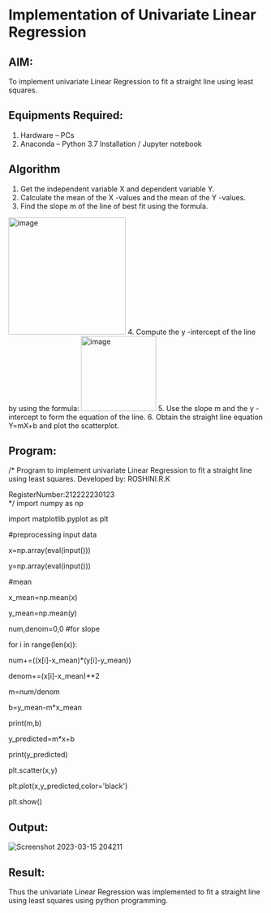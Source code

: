# Implementation of Univariate Linear Regression
## AIM:
To implement univariate Linear Regression to fit a straight line using least squares.

## Equipments Required:
1. Hardware – PCs
2. Anaconda – Python 3.7 Installation / Jupyter notebook

## Algorithm
1. Get the independent variable X and dependent variable Y.
2. Calculate the mean of the X -values and the mean of the Y -values.
3. Find the slope m of the line of best fit using the formula. 
<img width="231" alt="image" src="https://user-images.githubusercontent.com/93026020/192078527-b3b5ee3e-992f-46c4-865b-3b7ce4ac54ad.png">
4. Compute the y -intercept of the line by using the formula:
<img width="148" alt="image" src="https://user-images.githubusercontent.com/93026020/192078545-79d70b90-7e9d-4b85-9f8b-9d7548a4c5a4.png">
5. Use the slope m and the y -intercept to form the equation of the line.
6. Obtain the straight line equation Y=mX+b and plot the scatterplot.

## Program:
/*
Program to implement univariate Linear Regression to fit a straight line using least squares.
Developed by: ROSHINI.R.K

RegisterNumber:212222230123  
*/
import numpy as np

import matplotlib.pyplot as plt

#preprocessing input data

x=np.array(eval(input()))

y=np.array(eval(input()))

#mean

x_mean=np.mean(x)

y_mean=np.mean(y)

num,denom=0,0 #for slope

for i in range(len(x)):

  num+=((x[i]-x_mean)*(y[i]-y_mean))
  
  denom+=(x[i]-x_mean)**2
  
m=num/denom

b=y_mean-m*x_mean

print(m,b)

y_predicted=m*x+b

print(y_predicted)

plt.scatter(x,y)

plt.plot(x,y_predicted,color='black')

plt.show()

## Output:
![Screenshot 2023-03-15 204211](https://user-images.githubusercontent.com/118956165/225859563-50c1fb52-a8aa-4267-b54f-4c37eea64547.png)


## Result:
Thus the univariate Linear Regression was implemented to fit a straight line using least squares using python programming.
